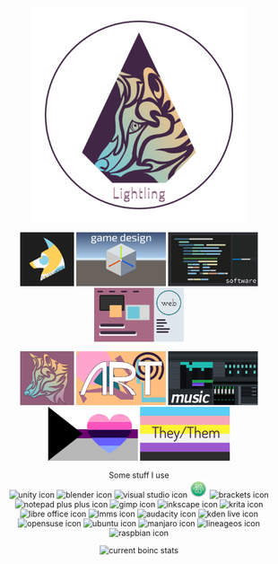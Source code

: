 <p align="center">
  <img src="v01-emblem-transp.png" alt="lightling emblem avatar" height="384"/>
</p>
<p align="center">
  <img style="display: inline;" src="gw_dark-mode_text_noalpha.png" alt="goldenwere logo" height="96"/>
  <img style="display: inline;" src="id_games.svg" alt="interest flag: games" height="96"/>
  <img style="display: inline;" src="id_sdev.svg" alt="interest flag: software" height="96"/>
  <img style="display: inline;" src="id_web.svg" alt="interest flag: web" height="96"/>
</p>
<p align="center">
  <img style="display: inline;" src="v01-avatar-solid.jpg" alt="lightling wolf head avatar" height="96"/>
  <img style="display: inline;" src="id_art.svg" alt="interest flag: art" height="96"/>
  <img style="display: inline;" src="id_music.svg" alt="interest flag: music" height="96"/>
  <img style="display: inline;" src="pride_demiomni.svg" alt="pride flag: demisexual omniromantic" height="96"/>
  <img style="display: inline;" src="pride_transenby.svg" alt="pride flag: trans-nonbinary" height="96"/>
</p>  


<p align="center">
  Some stuff I use<br/>
  <img style="display: inline;" src="https://cdn0.iconfinder.com/data/icons/web-social-and-folder-icons/512/Unity_3D.png" alt="unity icon" height="32"/>
  <img style="display: inline;" src="https://upload.wikimedia.org/wikipedia/commons/0/0c/Blender_logo_no_text.svg" alt="blender icon" height="32"/>
  <img style="display: inline;" src="https://cdn0.iconfinder.com/data/icons/social-network-7/50/14-512.png" alt="visual studio icon" height="32"/>
  <img style="display: inline;" src="https://raw.githubusercontent.com/atom/atom/master/resources/app-icons/stable/png/512.png" alt="atom icon" height="32"/>
  <img style="display: inline;" src="https://upload.wikimedia.org/wikipedia/commons/4/4c/Brackets_Icon.svg" alt="brackets icon" height="32"/>
  <img style="display: inline;" src="https://notepad-plus-plus.org/images/logo.svg" alt="notepad plus plus icon" height="32"/>
  <img style="display: inline;" src="https://upload.wikimedia.org/wikipedia/commons/4/45/The_GIMP_icon_-_gnome.svg" alt="gimp icon" height="32"/>
  <img style="display: inline;" src="https://media.inkscape.org/static/images/inkscape-logo.svg" alt="inkscape icon" height="32"/>
  <img style="display: inline;" src="https://upload.wikimedia.org/wikipedia/commons/7/73/Calligrakrita-base.svg" alt="krita icon" height="32"/>
  <img style="display: inline;" src="https://upload.wikimedia.org/wikipedia/commons/a/aa/Logo-libreoffice.svg" alt="libre office icon" height="32"/>
  <img style="display: inline;" src="https://camo.githubusercontent.com/87dc1efd5c1dc919d10add2f8681beb9869297acc0c2ee10c1e35fec87ef0592/687474703a2f2f6c6d6d732e736f75726365666f7267652e6e65742f4c6d6d735f6c6f676f2e706e67" alt="lmms icon" height="32"/>
  <img style="display: inline;" src="https://upload.wikimedia.org/wikipedia/commons/f/f6/Audacity_Logo.svg" alt="audacity icon" height="32"/>
  <img style="display: inline;" src="https://user-images.githubusercontent.com/819186/27744208-51174b66-5dc7-11e7-863e-07b8b04fa652.png" alt="kden live icon" height="32"/>
  <img style="display: inline;" src="https://raw.githubusercontent.com/openSUSE/artwork/33e94aa76837c09f03d1712705949b71a246a53b/logos/buttons/button-laptop-colour.svg" alt="opensuse icon" height="32"/>
  <img style="display: inline;" src="https://upload.wikimedia.org/wikipedia/commons/a/ab/Logo-ubuntu_cof-orange-hex.svg" alt="ubuntu icon" height="32"/>
  <img style="display: inline;" src="https://manjaro.org/img/logo.svg" alt="manjaro icon" height="32"/>
  <img style="display: inline;" src="https://upload.wikimedia.org/wikipedia/commons/f/f3/LineageOS_Logo.svg" alt="lineageos icon" height="32"/>
  <img style="display: inline;" src="https://elinux.org/images/c/cb/Raspberry_Pi_Logo.svg" alt="raspbian icon" height="32"/>
</p>
<p align="center">
  <img src="https://www.boincstats.com/signature/-1/user/22193519176/sig.png" alt="current boinc stats" height="128"/>
</p>
